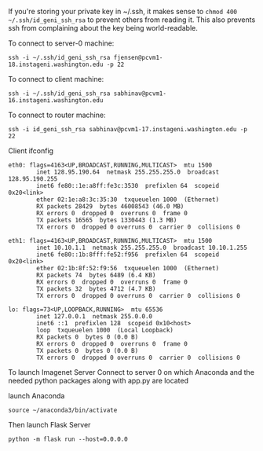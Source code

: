 If you're storing your private key in ~/.ssh, it makes sense to `chmod 400 ~/.ssh/id_geni_ssh_rsa` to prevent others from reading it. This also prevents ssh from complaining about the key being world-readable.

To connect to server-0 machine:

```
ssh -i ~/.ssh/id_geni_ssh_rsa fjensen@pcvm1-18.instageni.washington.edu -p 22
```

To connect to client machine:

```
ssh -i ~/.ssh/id_geni_ssh_rsa sabhinav@pcvm1-16.instageni.washington.edu
```

To connect to router machine:

```
ssh -i id_geni_ssh_rsa sabhinav@pcvm1-17.instageni.washington.edu -p 22
``` 


Client ifconfig

```
eth0: flags=4163<UP,BROADCAST,RUNNING,MULTICAST>  mtu 1500
        inet 128.95.190.64  netmask 255.255.255.0  broadcast 128.95.190.255
        inet6 fe80::1e:a8ff:fe3c:3530  prefixlen 64  scopeid 0x20<link>
        ether 02:1e:a8:3c:35:30  txqueuelen 1000  (Ethernet)
        RX packets 28429  bytes 46008543 (46.0 MB)
        RX errors 0  dropped 0  overruns 0  frame 0
        TX packets 16565  bytes 1330443 (1.3 MB)
        TX errors 0  dropped 0 overruns 0  carrier 0  collisions 0

eth1: flags=4163<UP,BROADCAST,RUNNING,MULTICAST>  mtu 1500
        inet 10.10.1.1  netmask 255.255.255.0  broadcast 10.10.1.255
        inet6 fe80::1b:8fff:fe52:f956  prefixlen 64  scopeid 0x20<link>
        ether 02:1b:8f:52:f9:56  txqueuelen 1000  (Ethernet)
        RX packets 74  bytes 6489 (6.4 KB)
        RX errors 0  dropped 0  overruns 0  frame 0
        TX packets 32  bytes 4712 (4.7 KB)
        TX errors 0  dropped 0 overruns 0  carrier 0  collisions 0

lo: flags=73<UP,LOOPBACK,RUNNING>  mtu 65536
        inet 127.0.0.1  netmask 255.0.0.0
        inet6 ::1  prefixlen 128  scopeid 0x10<host>
        loop  txqueuelen 1000  (Local Loopback)
        RX packets 0  bytes 0 (0.0 B)
        RX errors 0  dropped 0  overruns 0  frame 0
        TX packets 0  bytes 0 (0.0 B)
        TX errors 0  dropped 0 overruns 0  carrier 0  collisions 0
```

To launch Imagenet Server
Connect to server 0 on which Anaconda and the needed python packages along with app.py are located

launch Anaconda
```
source ~/anaconda3/bin/activate
```

Then launch Flask Server
```
python -m flask run --host=0.0.0.0
```

